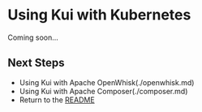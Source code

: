 # Using Kui with Kubernetes

Coming soon...

## Next Steps

- Using Kui with Apache OpenWhisk(./openwhisk.md)
- Using Kui with Apache Composer(./composer.md)
- Return to the [README](../../../README.md)
